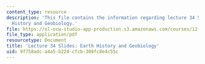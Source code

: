 ```yaml
---
content_type: resource
description: 'This file contains the information regarding lecture 34 Slides: Earth
  History and Geobiology.'
file: https://ol-ocw-studio-app-production.s3.amazonaws.com/courses/12-001-introduction-to-geology-fall-2013/9f758adca4a5b224cfcb308fc8e4c55c_MIT12_001F13_Lec34Slides.pdf
file_type: application/pdf
resourcetype: Document
title: 'Lecture 34 Slides: Earth History and Geobiology'
uid: 9f758adc-a4a5-b224-cfcb-308fc8e4c55c
---
```


